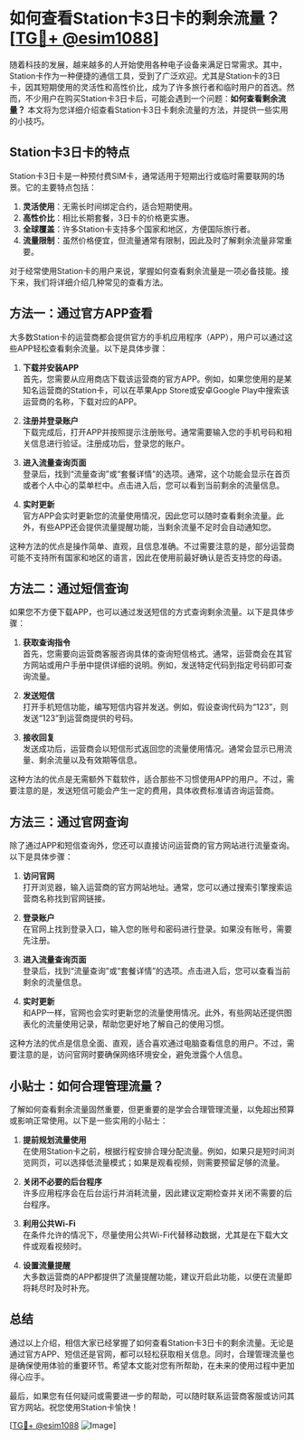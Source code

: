 # 如何查看Station卡3日卡的剩余流量？[[TG💪+ @esim1088](https://t.me/s/esim1088)]

随着科技的发展，越来越多的人开始使用各种电子设备来满足日常需求。其中，Station卡作为一种便捷的通信工具，受到了广泛欢迎。尤其是Station卡的3日卡，因其短期使用的灵活性和高性价比，成为了许多旅行者和临时用户的首选。然而，不少用户在购买Station卡3日卡后，可能会遇到一个问题：**如何查看剩余流量？** 本文将为您详细介绍查看Station卡3日卡剩余流量的方法，并提供一些实用的小技巧。

## Station卡3日卡的特点

Station卡3日卡是一种预付费SIM卡，通常适用于短期出行或临时需要联网的场景。它的主要特点包括：

1. **灵活使用**：无需长时间绑定合约，适合短期使用。
2. **高性价比**：相比长期套餐，3日卡的价格更实惠。
3. **全球覆盖**：许多Station卡支持多个国家和地区，方便国际旅行者。
4. **流量限制**：虽然价格便宜，但流量通常有限制，因此及时了解剩余流量非常重要。

对于经常使用Station卡的用户来说，掌握如何查看剩余流量是一项必备技能。接下来，我们将详细介绍几种常见的查看方法。

## 方法一：通过官方APP查看

大多数Station卡的运营商都会提供官方的手机应用程序（APP），用户可以通过这些APP轻松查看剩余流量。以下是具体步骤：

1. **下载并安装APP**  
   首先，您需要从应用商店下载该运营商的官方APP。例如，如果您使用的是某知名运营商的Station卡，可以在苹果App Store或安卓Google Play中搜索该运营商的名称，下载对应的APP。

2. **注册并登录账户**  
   下载完成后，打开APP并按照提示注册账号。通常需要输入您的手机号码和相关信息进行验证。注册成功后，登录您的账户。

3. **进入流量查询页面**  
   登录后，找到“流量查询”或“套餐详情”的选项。通常，这个功能会显示在首页或者个人中心的菜单栏中。点击进入后，您可以看到当前剩余的流量信息。

4. **实时更新**  
   官方APP会实时更新您的流量使用情况，因此您可以随时查看剩余流量。此外，有些APP还会提供流量提醒功能，当剩余流量不足时会自动通知您。

这种方法的优点是操作简单、直观，且信息准确。不过需要注意的是，部分运营商可能不支持所有国家和地区的语言，因此在使用前最好确认是否支持您的母语。

## 方法二：通过短信查询

如果您不方便下载APP，也可以通过发送短信的方式查询剩余流量。以下是具体步骤：

1. **获取查询指令**  
   首先，您需要向运营商客服咨询具体的查询短信格式。通常，运营商会在其官方网站或用户手册中提供详细的说明。例如，发送特定代码到指定号码即可查询流量。

2. **发送短信**  
   打开手机短信功能，编写短信内容并发送。例如，假设查询代码为“123”，则发送“123”到运营商提供的号码。

3. **接收回复**  
   发送成功后，运营商会以短信形式返回您的流量使用情况。通常会显示已用流量、剩余流量以及有效期等信息。

这种方法的优点是无需额外下载软件，适合那些不习惯使用APP的用户。不过，需要注意的是，发送短信可能会产生一定的费用，具体收费标准请咨询运营商。

## 方法三：通过官网查询

除了通过APP和短信查询外，您还可以直接访问运营商的官方网站进行流量查询。以下是具体步骤：

1. **访问官网**  
   打开浏览器，输入运营商的官方网站地址。通常，您可以通过搜索引擎搜索运营商名称找到官网链接。

2. **登录账户**  
   在官网上找到登录入口，输入您的账号和密码进行登录。如果没有账号，需要先注册。

3. **进入流量查询页面**  
   登录后，找到“流量查询”或“套餐详情”的选项。点击进入后，您可以查看当前剩余的流量信息。

4. **实时更新**  
   和APP一样，官网也会实时更新您的流量使用情况。此外，有些网站还提供图表化的流量使用记录，帮助您更好地了解自己的使用习惯。

这种方法的优点是信息全面、直观，适合喜欢通过电脑查看信息的用户。不过，需要注意的是，访问官网时要确保网络环境安全，避免泄露个人信息。

## 小贴士：如何合理管理流量？

了解如何查看剩余流量固然重要，但更重要的是学会合理管理流量，以免超出预算或影响正常使用。以下是一些实用的小贴士：

1. **提前规划流量使用**  
   在使用Station卡之前，根据行程安排合理分配流量。例如，如果只是短时间浏览网页，可以选择低流量模式；如果是观看视频，则需要预留足够的流量。

2. **关闭不必要的后台程序**  
   许多应用程序会在后台运行并消耗流量，因此建议定期检查并关闭不需要的后台程序。

3. **利用公共Wi-Fi**  
   在条件允许的情况下，尽量使用公共Wi-Fi代替移动数据，尤其是在下载大文件或观看视频时。

4. **设置流量提醒**  
   大多数运营商的APP都提供了流量提醒功能，建议开启此功能，以便在流量即将耗尽时及时补充。

## 总结

通过以上介绍，相信大家已经掌握了如何查看Station卡3日卡的剩余流量。无论是通过官方APP、短信还是官网，都可以轻松获取相关信息。同时，合理管理流量也是确保使用体验的重要环节。希望本文能对您有所帮助，在未来的使用过程中更加得心应手。

最后，如果您有任何疑问或需要进一步的帮助，可以随时联系运营商客服或访问其官方网站。祝您使用Station卡愉快！

[[TG💪+ @esim1088](https://t.me/s/esim1088) ![Image](https://i.postimg.cc/4NQfJmqS/Snipaste-2025-05-13-00-14-12.png)]